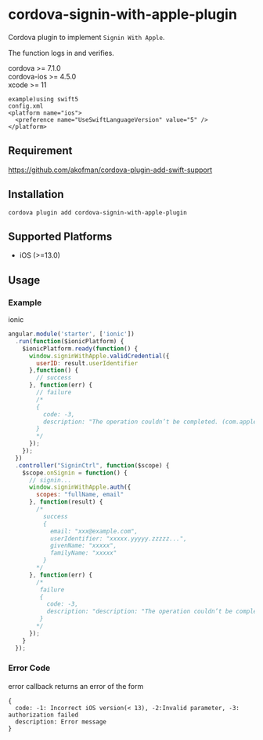 # cordova-signin-with-apple-plugin

Cordova plugin to implement `Signin With Apple`.　　

The function logs in and verifies.  

cordova >= 7.1.0  
cordova-ios >= 4.5.0  
xcode >= 11

```
example)using swift5
config.xml  
<platform name="ios">
  <preference name="UseSwiftLanguageVersion" value="5" />
</platform>
```

## Requirement
https://github.com/akofman/cordova-plugin-add-swift-support  

## Installation
```
cordova plugin add cordova-signin-with-apple-plugin  
```

## Supported Platforms
- iOS (>=13.0)

## Usage

### Example

ionic
```js
angular.module('starter', ['ionic'])
  .run(function($ionicPlatform) {
    $ionicPlatform.ready(function() {
      window.signinWithApple.validCredential({
        userID: result.userIdentifier
      },function() {
        // success
      }, function(err) {
        // failure
        /*
        {
          code: -3,
          description: "The operation couldn’t be completed. (com.apple.AuthenticationServices.AuthorizationError error 1000.)"
        }
        */
      });
    });
  })
  .controller("SigninCtrl", function($scope) {
    $scope.onSignin = function() {
      // signin...
      window.signinWithApple.auth({
        scopes: "fullName, email"
      }, function(result) {
        /*
          success
          {
            email: "xxx@example.com",
            userIdentifier: "xxxxx.yyyyy.zzzzz...",
            givenName: "xxxxx",
            familyName: "xxxxx"
          }
        */
      }, function(err) {
        /*
         failure
         {
           code: -3,
           description: "description: "The operation couldn’t be completed. (com.apple.AuthenticationServices.AuthorizationError error 1001.)"
         }
        */
      });
    }
  });
```

### Error Code
error callback returns an error of the form 　
```
{
  code: -1: Incorrect iOS version(< 13), -2:Invalid parameter, -3: authorization failed
  description: Error message
}
```
